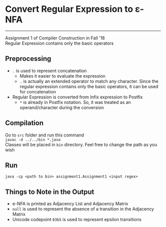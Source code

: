 # Convert Regular Expression to &#x3b5;-NFA
___
Assignment 1 of Compiler Construction in Fall '18  
Regular Expression contains only the basic operators
## Preprocessing
- `.` is used to represent concatenation
    - Makes it easier to evaluate the expression
    - `.` is actually an extended operator to match any character. Since the regular expression contains only the basic operators, it can be used for concatenation
- Regular Expression is converted from Infix expression to Postfix
    - `*` is already in Postfix notation. So, it was treated as an operand/character during the conversion

## Compilation
Go to `src` folder and run this command  
`javac -d ../../bin *.java`  
Classes will be placed in `bin` directory. Feel free to change the path as you wish

## Run
`java -cp <path to bin> assignment1.Assignment1 <input regex>`

## Things to Note in the Output
- e-NFA is printed as Adjacency List and Adjacency Matrix
- `null` is used to represent the absence of a transition in the Adjacency Matrix
- Unicode codepoint `03b5` is used to represent epsilon transitions